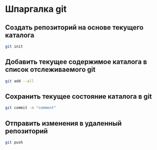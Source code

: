 
# Шпаргалка git

## Создать репозиторий на основе текущего каталога
```bash
git init
```
## Добавить текущее содержимое каталога в список отслеживаемого git
```bash
git add --all
```
## Сохранить текущее состояние каталога в git
```bash
git commit -m "comment"
```
## Отправить изменения в удаленный репозиторий
```bash
git push
```
